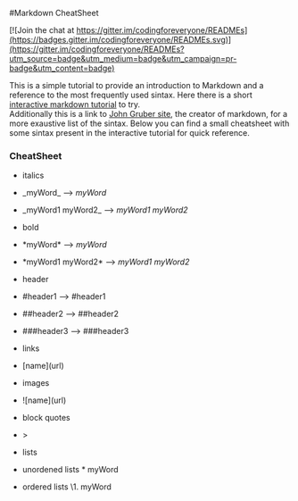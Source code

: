 #Markdown CheatSheet

[![Join the chat at https://gitter.im/codingforeveryone/READMEs](https://badges.gitter.im/codingforeveryone/READMEs.svg)](https://gitter.im/codingforeveryone/READMEs?utm_source=badge&utm_medium=badge&utm_campaign=pr-badge&utm_content=badge)


This is a simple tutorial  to provide an introduction to Markdown and a reference to the most frequently used sintax.
Here there is a short [interactive markdown tutorial](http://markdowntutorial.com/) to try.   
Additionally this is a link to [John Gruber site](https://daringfireball.net/projects/markdown/syntax), the creator of markdown, for a more exaustive list of the sintax.
Below you can find a small cheatsheet with some sintax present in the interactive tutorial for quick reference.

### CheatSheet

* italics
 * \_myWord\_   -->    _myWord_  
 * \_myWord1 myWord2\_   -->   _myWord1 myWord2_



* bold
 * \*myWord\*    -->   *myWord*
 * \*myWord1 myWord2\*   -->   *myWord1 myWord2*



* header
 * \#header1 --> #header1
 * \#\#header2 --> ##header2
 * \#\#\#header3 --> ###header3


* links
 * \[name]\(url\)

* images
 * \!\[name]\(url\)

* block quotes
 * \> 

* lists
 * unordened lists \* myWord
 * ordered lists \1. myWord






